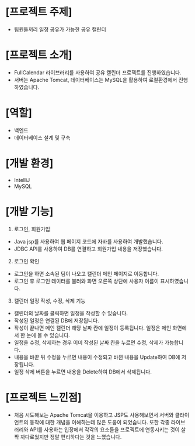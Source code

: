 # [프로젝트 주제]

- 팀원들끼리 일정 공유가 가능한 공유 캘린더

# [프로젝트 소개] 

- FullCalendar 라이브러리를 사용하여 공유 캘린더 프로젝트를 진행하였습니다.
- 서버는 Apache Tomcat, 데이터베이스는 MySQL을 활용하여 로컬환경에서 진행하였습니다.

# [역할] 
- 백엔드
- 데이터베이스 설계 및 구축

# [개발 환경]
- IntelliJ
- MySQL

# [개발 기능]
1. 로그인, 회원가입
- Java jsp를 사용하여 웹 페이지 코드에 자바를 사용하여 개발했습니다.
- JDBC API를 사용하여 DB를 연결하고 회원가입 내용을 저장했습니다.

2. 로그인 확인
- 로그인을 하면 소속된 팀이 나오고 캘린더 메인 페이지로 이동합니다.
- 로그인 후 로그인 데이터를 불러와 화면 오른쪽 상단에 사용자 이름이 표시하였습니다.

3. 캘린더 일정 작성, 수정, 삭제 기능
- 캘린더의 날짜를 클릭하면 일정을 작성할 수 있습니다.
- 작성된 일정은 연결된 DB에 저장됩니다.
- 작성이 끝나면 메인 캘린더 해당 날짜 칸에 일정이 등록됩니다. 일정은 메인 화면에서 한 눈에 볼 수 있습니다.
- 일정을 수정, 삭제하는 경우 이미 작성된 날짜 칸을 누르면 수정, 삭제가 가능합니다.
- 내용을 바꾼 뒤 수정을 누르면 내용이 수정되고 바뀐 내용을 Update하여 DB에 저장됩니다.
- 일정 삭제 버튼을 누르면 내용을 Delete하여 DB에서 삭제됩니다.

# [프로젝트 느낀점]
- 처음 시도해보는 Apache Tomcat을 이용하고 JSP도 사용해보면서 서버와 클라이언트의 동작에 대한 개념을 이해하는데 많은 도움이 되었습니다. 또한 각종 라이브러리와 API를 사용하는 입장에서 각각의 요소들을 프로젝트에 연동시키는 것이 살짝 까다로웠지만 정말 편리하다는 것을 느꼈습니다.
